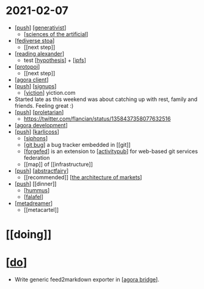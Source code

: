 # 2021-02-07

- [[push]] [[generativist]]
  - [[sciences of the artificial]]
- [[fediverse stoa]]
  - [[next step]]
- [[reading alexander]]
  - test [[hypothesis]] + [[ipfs]] 
- [[protopoi]]
  - [[next step]]
- [[agora client]]
- [[push]] [[signups]]
  - [[yiction]] yiction.com
- Started late as this weekend was about catching up with rest, family and friends. Feeling great :)
- [[push]] [[proletarian]]
  - https://twitter.com/flancian/status/1358437358077632516
- [[agora development]]
- [[push]] [[karlicoss]]
  - [[siphons]]
  - [[git bug]] a bug tracker embedded in [[git]]
  - [[forgefed]] is an extension to [[activitypub]] for web-based git services federation
  - [[map]] of [[infrastructure]]
- [[push]] [[abstractfairy]]
  - [[recommended]] [[the architecture of markets]]
- [[push]] [[dinner]]
  - [[hummus]]
  - [[falafel]]
- [[metadreamer]]
  - [[metacartel]]

# [[doing]]
# [[do]]
- Write generic feed2markdown exporter in [[agora bridge]].

[//begin]: # "Autogenerated link references for markdown compatibility"
[push]: ../push "Push"
[generativist]: ../generativist "Generativist"
[sciences of the artificial]: ../sciences-of-the-artificial "Sciences of the Artificial"
[fediverse stoa]: ../fediverse-stoa "Fediverse Stoa"
[reading alexander]: ../reading-alexander "Reading Alexander"
[hypothesis]: ../hypothesis "Hypothesis"
[ipfs]: ../ipfs "Ipfs"
[protopoi]: ../protopoi "Protopoi"
[agora client]: ../agora-client "Agora Client"
[signups]: ../signups "Signups"
[yiction]: ../yiction "Yiction"
[proletarian]: ../proletarian "Proletarian"
[agora development]: ../agora-development "Agora Development"
[karlicoss]: ../karlicoss "Karlicoss"
[siphons]: ../siphons "Siphons"
[git bug]: ../git-bug "Git Bug"
[forgefed]: ../forgefed "Forgefed"
[activitypub]: ../activitypub "ActivityPub"
[abstractfairy]: ../abstractfairy "AbstractFairy"
[the architecture of markets]: ../the-architecture-of-markets "The Architecture of Markets"
[hummus]: ../hummus "Hummus"
[falafel]: ../falafel "Falafel"
[metadreamer]: ../metadreamer "Metadreamer"
[do]: ../do "Do"
[agora bridge]: ../agora-bridge "Agora Bridge"
[//end]: # "Autogenerated link references"
